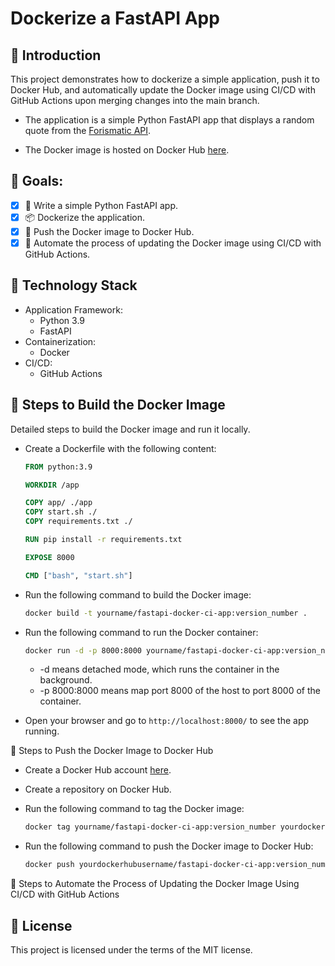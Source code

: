 # Dockerize a FastAPI App

🚀 Introduction
---------------
This project demonstrates how to dockerize a simple application, push it to Docker Hub, and automatically update the Docker image using CI/CD with GitHub Actions upon merging changes into the main branch. 

- The application is a simple Python FastAPI app that displays a random quote from the [Forismatic API](https://forismatic.com/en/api/).

- The Docker image is hosted on Docker Hub [here](https://hub.docker.com/r/ftamur/fastapi-docker-ci-app).

📝 Goals: 
--------------------
- [x] 📝 Write a simple Python FastAPI app.
- [x] 📦 Dockerize the application.
- [x] 🚢 Push the Docker image to Docker Hub.
- [x] 🤖 Automate the process of updating the Docker image using CI/CD with GitHub Actions.

🔧 Technology Stack
-------------------
- Application Framework: 
    - Python 3.9
    - FastAPI
- Containerization: 
    - Docker
- CI/CD: 
    - GitHub Actions

🔨 Steps to Build the Docker Image
-----------------------
Detailed steps to build the Docker image and run it locally.

- Create a Dockerfile with the following content:
    ```dockerfile
    FROM python:3.9

    WORKDIR /app

    COPY app/ ./app
    COPY start.sh ./
    COPY requirements.txt ./

    RUN pip install -r requirements.txt

    EXPOSE 8000

    CMD ["bash", "start.sh"]
    ```

- Run the following command to build the Docker image:
    ```bash
    docker build -t yourname/fastapi-docker-ci-app:version_number .
    ```

- Run the following command to run the Docker container:
    ```bash
    docker run -d -p 8000:8000 yourname/fastapi-docker-ci-app:version_number
    ```

    - -d means detached mode, which runs the container in the background.
    - -p 8000:8000 means map port 8000 of the host to port 8000 of the container.

- Open your browser and go to `http://localhost:8000/` to see the app running.

🔨 Steps to Push the Docker Image to Docker Hub

- Create a Docker Hub account [here](https://hub.docker.com/).

- Create a repository on Docker Hub.

- Run the following command to tag the Docker image:
    ```bash
    docker tag yourname/fastapi-docker-ci-app:version_number yourdockerhubusername/fastapi-docker-ci-app:version_number
    ```

- Run the following command to push the Docker image to Docker Hub:
    ```bash
    docker push yourdockerhubusername/fastapi-docker-ci-app:version_number
    ```

🔨 Steps to Automate the Process of Updating the Docker Image Using CI/CD with GitHub Actions

📜 License
----------
This project is licensed under the terms of the MIT license.